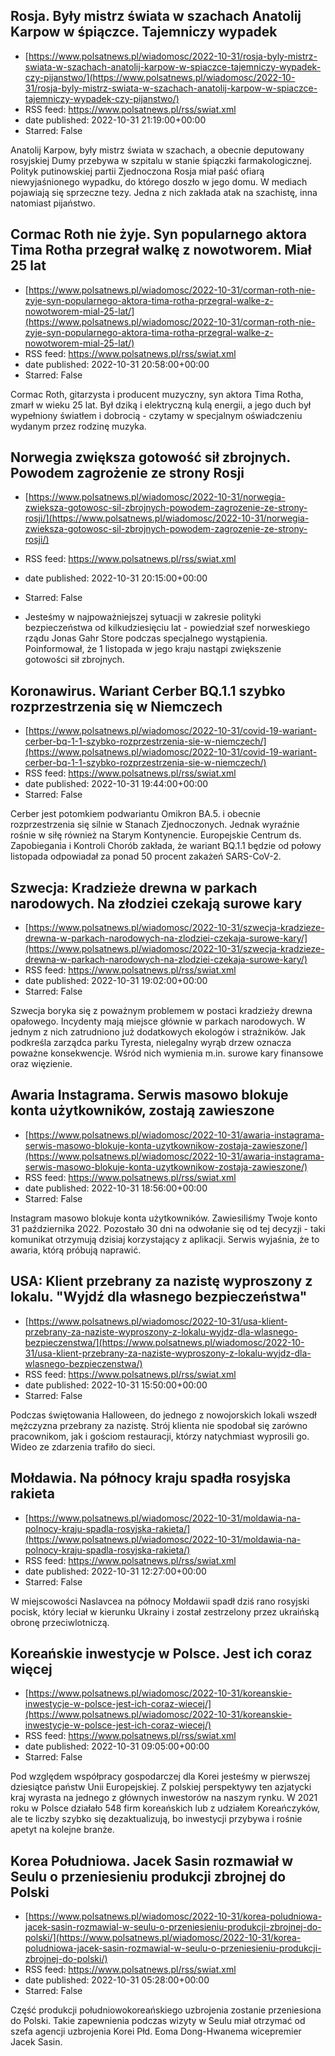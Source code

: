 ## Rosja. Były mistrz świata w szachach Anatolij Karpow w śpiączce. Tajemniczy wypadek
 - [https://www.polsatnews.pl/wiadomosc/2022-10-31/rosja-byly-mistrz-swiata-w-szachach-anatolij-karpow-w-spiaczce-tajemniczy-wypadek-czy-pijanstwo/](https://www.polsatnews.pl/wiadomosc/2022-10-31/rosja-byly-mistrz-swiata-w-szachach-anatolij-karpow-w-spiaczce-tajemniczy-wypadek-czy-pijanstwo/)
 - RSS feed: https://www.polsatnews.pl/rss/swiat.xml
 - date published: 2022-10-31 21:19:00+00:00
 - Starred: False

Anatolij Karpow, były mistrz świata w szachach, a obecnie deputowany rosyjskiej Dumy przebywa w szpitalu w stanie śpiączki farmakologicznej. Polityk putinowskiej partii Zjednoczona Rosja miał paść ofiarą niewyjaśnionego wypadku, do którego doszło w jego domu. W mediach pojawiają się sprzeczne tezy. Jedna z nich zakłada atak na szachistę, inna natomiast pijaństwo.

## Cormac Roth nie żyje. Syn popularnego aktora Tima Rotha przegrał walkę z nowotworem. Miał 25 lat
 - [https://www.polsatnews.pl/wiadomosc/2022-10-31/corman-roth-nie-zyje-syn-popularnego-aktora-tima-rotha-przegral-walke-z-nowotworem-mial-25-lat/](https://www.polsatnews.pl/wiadomosc/2022-10-31/corman-roth-nie-zyje-syn-popularnego-aktora-tima-rotha-przegral-walke-z-nowotworem-mial-25-lat/)
 - RSS feed: https://www.polsatnews.pl/rss/swiat.xml
 - date published: 2022-10-31 20:58:00+00:00
 - Starred: False

Cormac Roth, gitarzysta i producent muzyczny, syn aktora Tima Rotha, zmarł w wieku 25 lat. Był dziką i elektryczną kulą energii, a jego duch był wypełniony światłem i dobrocią - czytamy w specjalnym oświadczeniu wydanym przez rodzinę muzyka.

## Norwegia zwiększa gotowość sił zbrojnych. Powodem zagrożenie ze strony Rosji
 - [https://www.polsatnews.pl/wiadomosc/2022-10-31/norwegia-zwieksza-gotowosc-sil-zbrojnych-powodem-zagrozenie-ze-strony-rosji/](https://www.polsatnews.pl/wiadomosc/2022-10-31/norwegia-zwieksza-gotowosc-sil-zbrojnych-powodem-zagrozenie-ze-strony-rosji/)
 - RSS feed: https://www.polsatnews.pl/rss/swiat.xml
 - date published: 2022-10-31 20:15:00+00:00
 - Starred: False

- Jesteśmy w najpoważniejszej sytuacji w zakresie polityki bezpieczeństwa od kilkudziesięciu lat - powiedział szef norweskiego rządu Jonas Gahr Store podczas specjalnego wystąpienia. Poinformował, że 1 listopada w jego kraju nastąpi zwiększenie gotowości sił zbrojnych.

## Koronawirus. Wariant Cerber BQ.1.1 szybko rozprzestrzenia się w Niemczech
 - [https://www.polsatnews.pl/wiadomosc/2022-10-31/covid-19-wariant-cerber-bq-1-1-szybko-rozprzestrzenia-sie-w-niemczech/](https://www.polsatnews.pl/wiadomosc/2022-10-31/covid-19-wariant-cerber-bq-1-1-szybko-rozprzestrzenia-sie-w-niemczech/)
 - RSS feed: https://www.polsatnews.pl/rss/swiat.xml
 - date published: 2022-10-31 19:44:00+00:00
 - Starred: False

Cerber jest potomkiem podwariantu Omikron BA.5. i obecnie rozprzestrzenia się silnie w Stanach Zjednoczonych. Jednak wyraźnie rośnie w siłę również na Starym Kontynencie. Europejskie Centrum ds. Zapobiegania i Kontroli Chorób zakłada, że ​​wariant BQ.1.1 będzie od połowy listopada odpowiadał za ponad 50 procent zakażeń SARS-CoV-2.

## Szwecja: Kradzieże drewna w parkach narodowych. Na złodziei czekają surowe kary
 - [https://www.polsatnews.pl/wiadomosc/2022-10-31/szwecja-kradzieze-drewna-w-parkach-narodowych-na-zlodziei-czekaja-surowe-kary/](https://www.polsatnews.pl/wiadomosc/2022-10-31/szwecja-kradzieze-drewna-w-parkach-narodowych-na-zlodziei-czekaja-surowe-kary/)
 - RSS feed: https://www.polsatnews.pl/rss/swiat.xml
 - date published: 2022-10-31 19:02:00+00:00
 - Starred: False

Szwecja boryka się z poważnym problemem w postaci kradzieży drewna opałowego. Incydenty mają miejsce głównie w parkach narodowych. W jednym z nich zatrudniono już dodatkowych ekologów i strażników. Jak podkreśla zarządca parku Tyresta, nielegalny wyrąb drzew oznacza poważne konsekwencje. Wśród nich wymienia m.in. surowe kary finansowe oraz więzienie.

## Awaria Instagrama. Serwis masowo blokuje konta użytkowników, zostają zawieszone
 - [https://www.polsatnews.pl/wiadomosc/2022-10-31/awaria-instagrama-serwis-masowo-blokuje-konta-uzytkownikow-zostaja-zawieszone/](https://www.polsatnews.pl/wiadomosc/2022-10-31/awaria-instagrama-serwis-masowo-blokuje-konta-uzytkownikow-zostaja-zawieszone/)
 - RSS feed: https://www.polsatnews.pl/rss/swiat.xml
 - date published: 2022-10-31 18:56:00+00:00
 - Starred: False

Instagram masowo blokuje konta użytkowników. Zawiesiliśmy Twoje konto 31 października 2022. Pozostało 30 dni na odwołanie się od tej decyzji - taki komunikat otrzymują dzisiaj korzystający z aplikacji. Serwis wyjaśnia, że to awaria, którą próbują naprawić.

## USA: Klient przebrany za nazistę wyproszony z lokalu. "Wyjdź dla własnego bezpieczeństwa"
 - [https://www.polsatnews.pl/wiadomosc/2022-10-31/usa-klient-przebrany-za-naziste-wyproszony-z-lokalu-wyjdz-dla-wlasnego-bezpieczenstwa/](https://www.polsatnews.pl/wiadomosc/2022-10-31/usa-klient-przebrany-za-naziste-wyproszony-z-lokalu-wyjdz-dla-wlasnego-bezpieczenstwa/)
 - RSS feed: https://www.polsatnews.pl/rss/swiat.xml
 - date published: 2022-10-31 15:50:00+00:00
 - Starred: False

Podczas świętowania Halloween, do jednego z nowojorskich lokali wszedł mężczyzna przebrany za nazistę. Strój klienta nie spodobał się zarówno pracownikom, jak i gościom restauracji, którzy natychmiast wyprosili go. Wideo ze zdarzenia trafiło do sieci.

## Mołdawia. Na północy kraju spadła rosyjska rakieta
 - [https://www.polsatnews.pl/wiadomosc/2022-10-31/moldawia-na-polnocy-kraju-spadla-rosyjska-rakieta/](https://www.polsatnews.pl/wiadomosc/2022-10-31/moldawia-na-polnocy-kraju-spadla-rosyjska-rakieta/)
 - RSS feed: https://www.polsatnews.pl/rss/swiat.xml
 - date published: 2022-10-31 12:27:00+00:00
 - Starred: False

W miejscowości Naslavcea na północy Mołdawii spadł dziś rano rosyjski pocisk, który leciał w kierunku Ukrainy i został zestrzelony przez ukraińską obronę przeciwlotniczą.

## Koreańskie inwestycje w Polsce. Jest ich coraz więcej
 - [https://www.polsatnews.pl/wiadomosc/2022-10-31/koreanskie-inwestycje-w-polsce-jest-ich-coraz-wiecej/](https://www.polsatnews.pl/wiadomosc/2022-10-31/koreanskie-inwestycje-w-polsce-jest-ich-coraz-wiecej/)
 - RSS feed: https://www.polsatnews.pl/rss/swiat.xml
 - date published: 2022-10-31 09:05:00+00:00
 - Starred: False

Pod względem współpracy gospodarczej dla Korei jesteśmy w pierwszej dziesiątce państw Unii Europejskiej. Z polskiej perspektywy ten azjatycki kraj wyrasta na jednego z głównych inwestorów na naszym rynku. W 2021 roku w Polsce działało 548 firm koreańskich lub z udziałem Koreańczyków, ale te liczby szybko się dezaktualizują, bo inwestycji przybywa i rośnie apetyt na kolejne branże.

## Korea Południowa. Jacek Sasin rozmawiał w Seulu o przeniesieniu produkcji zbrojnej do Polski
 - [https://www.polsatnews.pl/wiadomosc/2022-10-31/korea-poludniowa-jacek-sasin-rozmawial-w-seulu-o-przeniesieniu-produkcji-zbrojnej-do-polski/](https://www.polsatnews.pl/wiadomosc/2022-10-31/korea-poludniowa-jacek-sasin-rozmawial-w-seulu-o-przeniesieniu-produkcji-zbrojnej-do-polski/)
 - RSS feed: https://www.polsatnews.pl/rss/swiat.xml
 - date published: 2022-10-31 05:28:00+00:00
 - Starred: False

Część produkcji południowokoreańskiego uzbrojenia zostanie przeniesiona do Polski. Takie zapewnienia podczas wizyty w Seulu miał otrzymać od szefa agencji uzbrojenia Korei Płd. Eoma Dong-Hwanema wicepremier Jacek Sasin.
